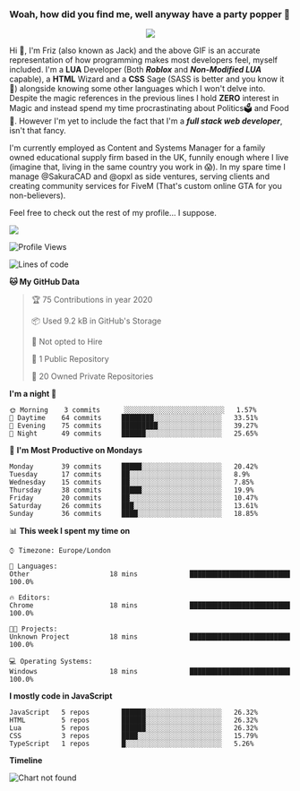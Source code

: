 ### Woah, how did you find me, well anyway have a party popper 🎉

<p align="center">
  <img  src="https://66.media.tumblr.com/d2766024a15e8c140bf20f314664eed2/d1615166bf58615c-d8/s400x600/aabc473a64edc43599d5345fd1e9e792d66ecc48.gifv">
</p>

Hi :wave:, I'm Friz (also known as Jack) and the above GIF is an accurate representation of how programming makes most developers feel, myself included. I'm a **LUA** Developer (Both ***Roblox*** and ***Non-Modified LUA*** capable), a **HTML** Wizard and a **CSS** Sage (SASS is better and you know it :pray:) alongside knowing some other languages which I won't delve into. Despite the magic references in the previous lines I hold **ZERO** interest in Magic and instead spend my time procrastinating about Politics🗳️ and Food🍔. However I'm yet to include the fact that I'm a ***full stack web developer***, isn't that fancy.

I'm currently employed as Content and Systems Manager for a family owned educational supply firm based in the UK, funnily enough where I live (imagine that, living in the same country you work in 😱). In my spare time I manage @SakuraCAD and @opxl as side ventures, serving clients and creating community services for FiveM (That's custom online GTA for you non-believers).

Feel free to check out the rest of my profile... I suppose.

<a href="https://github.com/anuraghazra/github-readme-stats">
  <img  src="https://github-readme-stats.vercel.app/api?username=frizjack&count_private=true&show_icons=true&theme=tokyonight" />
</a>



<!--START_SECTION:waka-->
![Profile Views](http://img.shields.io/badge/Profile%20Views-43-blue)

![Lines of code](https://img.shields.io/badge/From%20Hello%20World%20I've%20written-331283%20Lines%20of%20code-blue)

**🐱 My GitHub Data** 

> 🏆 75 Contributions in year 2020
 > 
> 📦 Used 9.2 kB in GitHub's Storage 
 > 
> 🚫 Not opted to Hire
 > 
> 📜 1 Public Repository 
 > 
> 🔑 20 Owned Private Repositories 

**I'm a night 🦉** 

```text
🌞 Morning    3 commits      ░░░░░░░░░░░░░░░░░░░░░░░░░   1.57% 
🌆 Daytime    64 commits     ████████░░░░░░░░░░░░░░░░░   33.51% 
🌃 Evening    75 commits     █████████░░░░░░░░░░░░░░░░   39.27% 
🌙 Night      49 commits     ██████░░░░░░░░░░░░░░░░░░░   25.65%

```
📅 **I'm Most Productive on Mondays** 

```text
Monday       39 commits     █████░░░░░░░░░░░░░░░░░░░░   20.42% 
Tuesday      17 commits     ██░░░░░░░░░░░░░░░░░░░░░░░   8.9% 
Wednesday    15 commits     ██░░░░░░░░░░░░░░░░░░░░░░░   7.85% 
Thursday     38 commits     █████░░░░░░░░░░░░░░░░░░░░   19.9% 
Friday       20 commits     ██░░░░░░░░░░░░░░░░░░░░░░░   10.47% 
Saturday     26 commits     ███░░░░░░░░░░░░░░░░░░░░░░   13.61% 
Sunday       36 commits     ████░░░░░░░░░░░░░░░░░░░░░   18.85%

```


📊 **This week I spent my time on** 

```text
⌚︎ Timezone: Europe/London

💬 Languages: 
Other                    18 mins             █████████████████████████   100.0%

🔥 Editors: 
Chrome                   18 mins             █████████████████████████   100.0%

🐱‍💻 Projects: 
Unknown Project          18 mins             █████████████████████████   100.0%

💻 Operating Systems: 
Windows                  18 mins             █████████████████████████   100.0%

```

**I mostly code in JavaScript** 

```text
JavaScript   5 repos        ██████░░░░░░░░░░░░░░░░░░░   26.32% 
HTML         5 repos        ██████░░░░░░░░░░░░░░░░░░░   26.32% 
Lua          5 repos        ██████░░░░░░░░░░░░░░░░░░░   26.32% 
CSS          3 repos        ████░░░░░░░░░░░░░░░░░░░░░   15.79% 
TypeScript   1 repos        █░░░░░░░░░░░░░░░░░░░░░░░░   5.26%

```


**Timeline**

![Chart not found](https://github.com/frizjack/frizjack/blob/master/charts/bar_graph.png) 


<!--END_SECTION:waka-->


